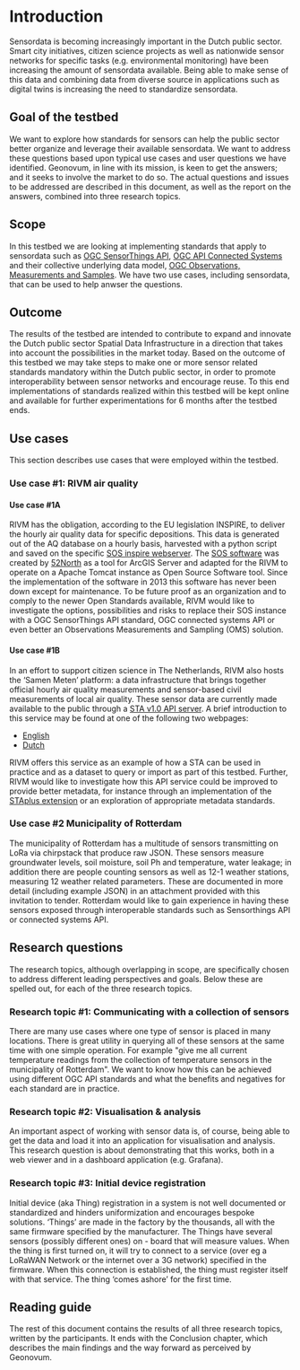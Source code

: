 # Introduction

Sensordata is becoming increasingly important in the Dutch public sector. Smart city initiatives, citizen
science projects as well as nationwide sensor networks for specific tasks (e.g. environmental monitoring)
have been increasing the amount of sensordata available. Being able to make sense of this data and
combining data from diverse source in applications such as digital twins is increasing the need to standardize
sensordata. 

## Goal of the testbed

We want to explore how standards for sensors can help the public sector better organize and leverage their
available sensordata.
We want to address these questions based upon typical use cases and user questions we have identified.
Geonovum, in line with its mission, is keen to get the answers; and it seeks to involve the market to do so.
The actual questions and issues to be addressed are described in this document, as well as the report on the answers, combined into three research topics.

## Scope

In this testbed we are looking at implementing standards that apply to sensordata such as [OGC SensorThings API](https://ogcapi.ogc.org/sensorthings/), [OGC API Connected Systems](https://ogcapi.ogc.org/connectedsystems/) and their collective underlying data model, [OGC Observations, Measurements and Samples](https://www.ogc.org/standards/om/). We have two use cases, including sensordata, that can be used to help anwser the questions.

## Outcome

The results of the testbed are intended to contribute to expand and innovate the Dutch public sector Spatial
Data Infrastructure in a direction that takes into account the possibilities in the market today. Based on the
outcome of this testbed we may take steps to make one or more sensor related standards mandatory within
the Dutch public sector, in order to promote interoperability between sensor networks and encourage reuse.
To this end implementations of standards realized within this testbed will be kept online and available for
further experimentations for 6 months after the testbed ends.

## Use cases
This section describes use cases that were employed within the testbed.

### Use case #1: RIVM air quality 

#### Use case #1A

RIVM has the obligation, according to the EU legislation INSPIRE, to deliver the hourly air quality data for
specific depositions. This data is generated out of the AQ database on a hourly basis, harvested with a
python script and saved on the specific [SOS inspire webserver](https://inspire.rivm.nl/sos/eaq/#map). 
The [SOS software](https://github.com/52North/SOS/) was created by [52North](https://52north.org/) as a tool for ArcGIS Server and adapted for the RIVM
to operate on a Apache Tomcat instance as Open Source Software tool.
Since the implementation of the software in 2013 this software has never been down except for maintenance.
To be future proof as an organization and to comply to the newer Open Standards available, RIVM
would like to investigate the options, possibilities and risks to replace their SOS instance with a OGC
SensorThings API standard, OGC connected systems API or even better an Observations Measurements and
Sampling (OMS) solution.

#### Use case #1B

In an effort to support citizen science in The Netherlands, RIVM also hosts the ‘Samen Meten’ platform: a
data infrastructure that brings together official hourly air quality measurements and sensor-based civil
measurements of local air quality. These sensor data are currently made available to the public through a
[STA v1.0 API server](https://api-samenmeten.rivm.nl/v1.0). A brief introduction to this service may be
found at one of the following two webpages:
- [English](https://www.samenmeten.nl/international/API)
- [Dutch](https://www.samenmeten.nl/dataportaal/api-application-programming-interface)

RIVM offers this service as an example of how a STA can be used in practice and as a dataset to query or import
as part of this testbed. Further, RIVM would like to investigate how this API service could be improved to
provide better metadata, for instance through an implementation of the [STAplus extension](https://docs.ogc.org/is/22-022r1/22-022r1.html) or an exploration of appropriate metadata standards.

### Use case #2 Municipality of Rotterdam

The municipality of Rotterdam has a multitude of sensors transmitting on LoRa via chirpstack that produce
raw JSON. These sensors measure groundwater levels, soil moisture, soil Ph and temperature, water leakage;
in addition there are people counting sensors as well as 12-1 weather stations, measuring 12 weather
related parameters. These are documented in more detail (including example JSON) in an attachment
provided with this invitation to tender. Rotterdam would like to gain experience in having these sensors exposed through interoperable standards such
as Sensorthings API or connected systems API. 

## Research questions

The research topics, although overlapping in scope, are specifically chosen to address different leading
perspectives and goals. Below these are spelled out, for each of the three research topics.

### Research topic #1: Communicating with a collection of sensors

There are many use cases where one type of sensor is placed in many locations. There is great utility in
querying all of these sensors at the same time with one simple operation. For example "give me all current
temperature readings from the collection of temperature sensors in the municipality of Rotterdam". We want
to know how this can be achieved using different OGC API standards and what the benefits and negatives
for each standard are in practice.


### Research topic #2: Visualisation & analysis

An important aspect of working with sensor data is, of course, being able to get the data and load it into an
application for visualisation and analysis. This research question is about demonstrating that this works,
both in a web viewer and in a dashboard application (e.g. Grafana).

### Research topic #3: Initial device registration

Initial device (aka Thing) registration in a system is not well documented or standardized and hinders
uniformization and encourages bespoke solutions.
‘Things’ are made in the factory by the thousands, all with the same firmware specified by the manufacturer.
The Things have several sensors (possibly different ones) on - board that will measure values. When the
thing is first turned on, it will try to connect to a service (over eg a LoRaWAN Network or the internet over
a 3G network) specified in the firmware.
When this connection is established, the thing must register itself with that service. The thing ‘comes ashore’
for the first time.

## Reading guide
The rest of this document contains the results of all three research topics, written by the participants. It ends with the Conclusion chapter, which describes the main findings and the way forward as perceived by Geonovum.